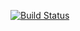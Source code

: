 [![Build Status](https://travis-ci.org/fontdirectory/balthazar.svg?branch=master)](https://travis-ci.org/fontdirectory/balthazar)

